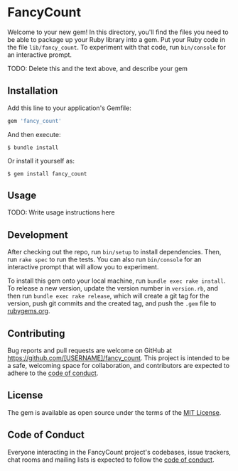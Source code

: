 # FancyCount

Welcome to your new gem! In this directory, you'll find the files you need to be able to package up your Ruby library into a gem. Put your Ruby code in the file `lib/fancy_count`. To experiment with that code, run `bin/console` for an interactive prompt.

TODO: Delete this and the text above, and describe your gem

## Installation

Add this line to your application's Gemfile:

```ruby
gem 'fancy_count'
```

And then execute:

    $ bundle install

Or install it yourself as:

    $ gem install fancy_count

## Usage

TODO: Write usage instructions here

## Development

After checking out the repo, run `bin/setup` to install dependencies. Then, run `rake spec` to run the tests. You can also run `bin/console` for an interactive prompt that will allow you to experiment.

To install this gem onto your local machine, run `bundle exec rake install`. To release a new version, update the version number in `version.rb`, and then run `bundle exec rake release`, which will create a git tag for the version, push git commits and the created tag, and push the `.gem` file to [rubygems.org](https://rubygems.org).

## Contributing

Bug reports and pull requests are welcome on GitHub at https://github.com/[USERNAME]/fancy_count. This project is intended to be a safe, welcoming space for collaboration, and contributors are expected to adhere to the [code of conduct](https://github.com/[USERNAME]/fancy_count/blob/master/CODE_OF_CONDUCT.md).

## License

The gem is available as open source under the terms of the [MIT License](https://opensource.org/licenses/MIT).

## Code of Conduct

Everyone interacting in the FancyCount project's codebases, issue trackers, chat rooms and mailing lists is expected to follow the [code of conduct](https://github.com/[USERNAME]/fancy_count/blob/master/CODE_OF_CONDUCT.md).

